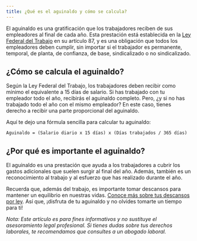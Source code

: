 ```yaml
---
title: ¿Qué es el aguinaldo y cómo se calcula?
---
```

El aguinaldo es una gratificación que los trabajadores reciben de sus empleadores al final de cada año. Esta prestación está establecida en la [Ley Federal del Trabajo](/ley-federal-del-trabajo) en su artículo 87, y es una obligación que todos los empleadores deben cumplir, sin importar si el trabajador es permanente, temporal, de planta, de confianza, de base, sindicalizado o no sindicalizado.

## ¿Cómo se calcula el aguinaldo?

Según la Ley Federal del Trabajo, los trabajadores deben recibir como mínimo el equivalente a 15 días de salario. Si has trabajado con tu empleador todo el año, recibirás el aguinaldo completo. Pero, ¿y si no has trabajado todo el año con el mismo empleador? En este caso, tienes derecho a recibir una parte proporcional del aguinaldo.

Aquí te dejo una fórmula sencilla para calcular tu aguinaldo:

`Aguinaldo = (Salario diario x 15 días) x (Días trabajados / 365 días)`

## ¿Por qué es importante el aguinaldo?

El aguinaldo es una prestación que ayuda a los trabajadores a cubrir los gastos adicionales que suelen surgir al final del año. Además, también es un reconocimiento al trabajo y al esfuerzo que has realizado durante el año.

Recuerda que, además del trabajo, es importante tomar descansos para mantener un equilibrio en nuestras vidas. [Conoce más sobre tus descansos por ley](/articulos/como-funcionan-los-dias-de-descanso). Así que, ¡disfruta de tu aguinaldo y no olvides tomarte un tiempo para ti!

*Nota: Este artículo es para fines informativos y no sustituye el asesoramiento legal profesional. Si tienes dudas sobre tus derechos laborales, te recomendamos que consultes a un abogado laboral.*

